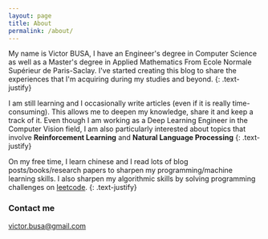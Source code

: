```yaml
---
layout: page
title: About
permalink: /about/
---
```


My name is Victor BUSA, I have an Engineer's degree in Computer Science as well as a Master's degree in Applied Mathematics From Ecole Normale Supérieur de Paris-Saclay. I've started creating this blog to share the experiences that I'm acquiring during my studies and beyond.
{: .text-justify}

I am still learning and I occasionally write articles (even if it is really time-consuming). This allows me to
deepen my knowledge, share it and keep a track of it. Even though I am working as a Deep Learning Engineer in the Computer Vision field,
I am also particularly interested about topics that involve **Reinforcement Learning** and **Natural Language Processing**
{: .text-justify}

On my free time, I learn chinese and I read lots of blog posts/books/research papers to sharpen my programming/machine learning skills.
I also sharpen my algorithmic skills by solving programming challenges on [leetcode](https://leetcode.com/twice22/ "leetcode").
{: .text-justify}

### Contact me
[victor.busa@gmail.com](mailto:victor.busa@gmail.com)
